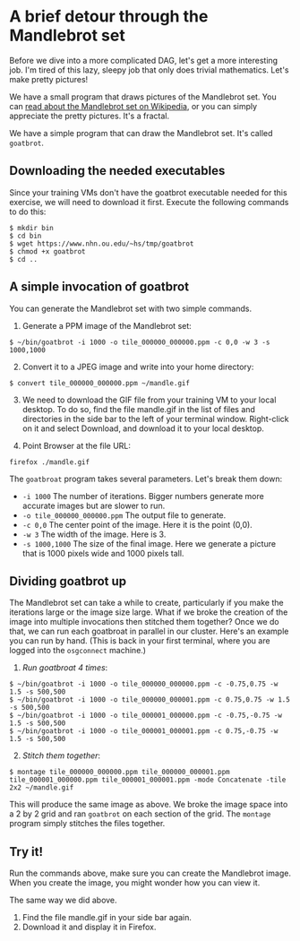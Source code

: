 # A brief detour through the Mandlebrot set

Before we dive into a more complicated DAG, let's get a more interesting job. I'm tired of this lazy, sleepy job that only does trivial mathematics. Let's make pretty pictures!

We have a small program that draws pictures of the Mandlebrot set. You can [read about the Mandlebrot set on Wikipedia](https://secure.wikimedia.org/wikipedia/en/wiki/Mandelbrot_set), or you can simply appreciate the pretty pictures. It's a fractal. 

We have a simple program that can draw the Mandlebrot set. It's called `goatbrot`.

## Downloading the needed executables

Since your training VMs don't have the goatbrot executable needed for this exercise, we will need to download it first. Execute the following commands to do this:

```
$ mkdir bin
$ cd bin
$ wget https://www.nhn.ou.edu/~hs/tmp/goatbrot
$ chmod +x goatbrot
$ cd ..
```

## A simple invocation of goatbrot

You can generate the Mandlebrot set with two simple commands. 

1. Generate a PPM image of the Mandlebrot set:

```
$ ~/bin/goatbrot -i 1000 -o tile_000000_000000.ppm -c 0,0 -w 3 -s 1000,1000
```

2. Convert it to a JPEG image and write into your home directory:

```
$ convert tile_000000_000000.ppm ~/mandle.gif
```

3. We need to download the GIF file from your training VM to your local desktop. To do so, find the file mandle.gif in the list of files and directories in the side bar to the left of your terminal window. Right-click on it and select Download, and download it to your local desktop.

4. Point Browser at the file URL:

```
firefox ./mandle.gif
```

The `goatbroat` program takes several parameters. Let's break them down:

   * `-i 1000` The number of iterations. Bigger numbers generate more accurate images but are slower to run. 
   * `-o tile_000000_000000.ppm` The output file to generate. 
   * `-c 0,0` The center point of the image. Here it is the point (0,0).
   * `-w 3` The width of the image. Here is 3.
   * `-s 1000,1000` The size of the final image. Here we generate a picture that is 1000 pixels wide and 1000 pixels tall. 

## Dividing goatbrot up

The Mandlebrot set can take a while to create, particularly if you make the iterations large or the image size large. What if we broke the creation of the image into multiple invocations then stitched them together? Once we do that, we can run each goatbroat in parallel in our cluster. Here's an example you can run by hand. (This is back in your first terminal, where you are logged into the `osgconnect` machine.)

   1. *Run goatbroat 4 times*: 

```
$ ~/bin/goatbrot -i 1000 -o tile_000000_000000.ppm -c -0.75,0.75 -w 1.5 -s 500,500
$ ~/bin/goatbrot -i 1000 -o tile_000000_000001.ppm -c 0.75,0.75 -w 1.5 -s 500,500
$ ~/bin/goatbrot -i 1000 -o tile_000001_000000.ppm -c -0.75,-0.75 -w 1.5 -s 500,500
$ ~/bin/goatbrot -i 1000 -o tile_000001_000001.ppm -c 0.75,-0.75 -w 1.5 -s 500,500
```

   2. *Stitch them together*: 

```
$ montage tile_000000_000000.ppm tile_000000_000001.ppm tile_000001_000000.ppm tile_000001_000001.ppm -mode Concatenate -tile 2x2 ~/mandle.gif
```

This will produce the same image as above. We broke the image space into a 2 by 2 grid and ran `goatbrot` on each section of the grid. The `montage` program simply stitches the files together. 

## Try it!

Run the commands above, make sure you can create the Mandlebrot image. When you create the image, you might wonder how you can view it. 

The same way we did above.  
   1. Find the file mandle.gif in your side bar again.
   1. Download it and display it in Firefox.
